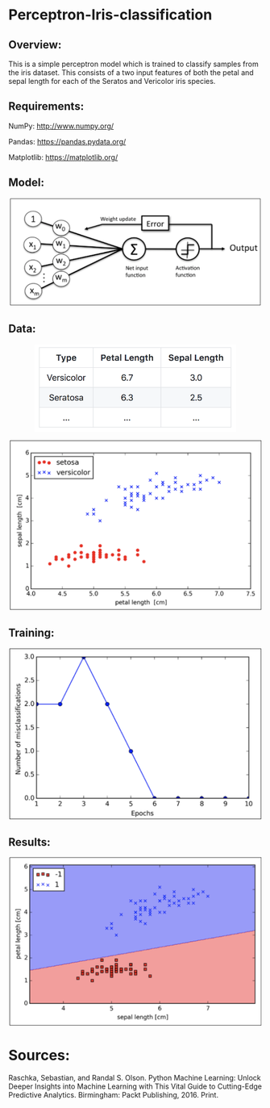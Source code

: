 # Perceptron-Iris-classification

## Overview:
This is a simple perceptron model which is trained to classify samples from the iris dataset. This consists of a two input features of both the petal and sepal length for each of the Seratos and Vericolor iris species. <br/>

## Requirements:

NumPy: http://www.numpy.org/ <br/>

Pandas: https://pandas.pydata.org/ <br/>

Matplotlib: https://matplotlib.org/ <br/>

## Model:

<p align="center">
  <img src="https://github.com/Gregory-Eales/Perceptron-Iris-classification/blob/master/Images/Perceptron%20Diagram.png" width="500"/>
</p>

## Data:

<p align="center">
  <img src="https://github.com/Gregory-Eales/Perceptron-Iris-classification/blob/master/Images/Example%20Data%20Table.png" width="400"/>
</p>


<p align="center">
  <img src="https://github.com/Gregory-Eales/Perceptron-Iris-classification/blob/master/Images/Iris%20Data.png" width="500"/>
</p>

## Training:

<p align="center">
  <img src="https://github.com/Gregory-Eales/Perceptron-Iris-classification/blob/master/Images/Misclassification%20Errors.png" width="500"/>
</p>

## Results:

<p align="center">
  <img src="https://github.com/Gregory-Eales/Perceptron-Iris-classification/blob/master/Images/Classified%20Iris%20Data.png" width="500"/>
</p>

# Sources:

Raschka, Sebastian, and Randal S. Olson. Python Machine Learning: Unlock Deeper Insights into Machine Learning with This Vital Guide to Cutting-Edge Predictive Analytics. Birmingham: Packt Publishing, 2016. Print.


